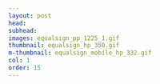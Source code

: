 ```yaml
---
layout: post
head: 
subhead:
images: equalsign_pp_1225_1.gif
thumbnail: equalsign_hp_350.gif
m-thumbnail: equalsign_mobile_hp_332.gif
col: 1
order: 15
---
```

